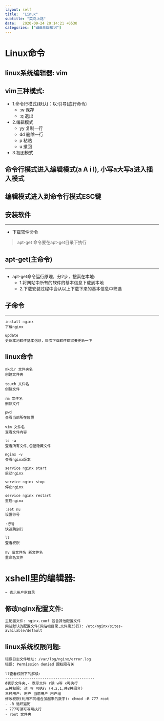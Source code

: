 ```yaml
---
layout: self
title:  "Linux"
subtitle: "菜鸟上路"
date:   2020-09-24 20:14:21 +0530
categories: ["WEB基础知识"]
---
```


# Linux命令

## linux系统编辑器: vim
## vim三种模式:

- 1.命令行模式(默认)：以:引导(底行命令) 
    - :w 保存
    - :q 退出
- 2.编辑模式
    - yy 复制一行 
    - dd 删除一行 
    - p 粘贴 
    - u 撤回
- 3.视图模式

## 命令行模式进入编辑模式(a A i I), 小写a大写a进入插入模式
## 编辑模式进入到命令行模式ESC键


## 安装软件
---

- 下载软件命令
> apt-get 命令要在apt-get目录下执行

## apt-get(主命令)

---

- apt-get命令运行原理，分2步，搜索在本地:
    - 1.将网站中所有的软件的基本信息下载到本地
    - 2.下载安装过程中会从以上下载下来的基本信息中筛选
    
## 子命令

---

```
install nginx 
下载nginx

update 
更新本地软件基本信息，每次下载软件都需要更新一下

```
## linux命令

```
mkdir 文件夹名
创建文件夹

touch 文件名
创建文件

rm 文件名
删除文件

pwd 
查看当前所在位置

vim 文件名 
查看文件内容

ls -a 
查看所有文件,包括隐藏文件

nginx -v 
查看nginx版本

service nginx start 
启动nginx

service nginx stop 
停止nginx

service nginx restart 
重启nginx

:set nu 
设置行号

:行号 
快速跳到行

ll
查看权限

mv 旧文件名 新文件名
重命名文件

```

# xshell里的编辑器:

```
~ 表示用户家目录
```

## 修改nginx配置文件:

```
主配置文件: nginx.conf 包含其他配置文件
网站默认的配置文件(网站根目录,文件第35行): /etc/nginx/sites-available/default 

```
## linux系统权限问题:

```
错误日志文件地址: /var/log/nginx/error.log
错误: Permission denied 跟权限有关

ll查看权限下的解读:
-----------------------------------------
d表示文件夹,- 表示文件 r读 w写 x可执行
三种权限: 读 写 可执行 (4,2,1,共8种组合)
三种用户: 用户 当前用户 用户组
修改权限(利用不同组合加起来的数字): chmod -R 777 root
- -R 循环遍历
- 777可读可写可执行
- root 文件夹

```